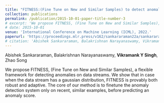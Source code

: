 ```yaml
---
title: "FITNESS:(Fine Tune on New and Similar Samples) to detect anomalies in streams with drift and outliers"
collection: publications
permalink: /publication/2015-10-01-paper-title-number-3
# excerpt: 'We propose FITNESS, (Fine Tune on New and Similar Samples), a flexible framework for detecting anomalies on data streams. We show that in case when the data stream has a gaussian distribution, FITNESS is provably both robust and adaptive. The core of our method is to finetune the anomaly detection system only on recent, similar examples, before predicting an anomaly score.'
# date: 2015-10-01
venue: 'International Conference on Machine Learning (ICML), 2022.'
paperurl: 'https://proceedings.mlr.press/v162/sankararaman22a/sankararaman22a.pdf'
# citation: 'Abishek Sankararaman, Balakrishnan Narayanaswamy, Vikramank Y Singh, Zhao Song'
---
```


Abishek Sankararaman, Balakrishnan Narayanaswamy, **Vikramank Y Singh**, Zhao Song

We propose FITNESS, (Fine Tune on New and Similar Samples), a flexible framework for detecting anomalies on data streams. We show that in case when the data stream has a gaussian distribution, FITNESS is provably both robust and adaptive. The core of our method is to finetune the anomaly detection system only on recent, similar examples, before predicting an anomaly score.

<!-- [Download paper here](http://academicpages.github.io/files/paper3.pdf) -->

<!-- Recommended citation: Your Name, You. (2015). "Paper Title Number 3." <i>Journal 1</i>. 1(3). -->